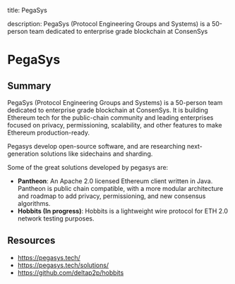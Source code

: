 title: PegaSys

description: PegaSys (Protocol Engineering Groups and Systems) is a 50-person team dedicated to enterprise grade blockchain at ConsenSys

# PegaSys

## Summary
PegaSys (Protocol Engineering Groups and Systems) is a 50-person team dedicated to enterprise grade blockchain at ConsenSys. It is building Ethereum tech for the public-chain community and leading enterprises focused on privacy, permissioning, scalability, and other features to make Ethereum production-ready.

Pegasys develop open-source software, and are researching next-generation solutions like sidechains and sharding.

Some of the great solutions developed by pegasys are:
* **Pantheon**: An Apache 2.0 licensed Ethereum client written in Java. Pantheon is public chain compatible, with a more modular architecture and roadmap to add privacy, permissioning, and new consensus algorithms.
* **Hobbits (In progress)**: Hobbits is a lightweight wire protocol for ETH 2.0 network testing purposes.

## Resources

* https://pegasys.tech/
* https://pegasys.tech/solutions/
* https://github.com/deltap2p/hobbits
